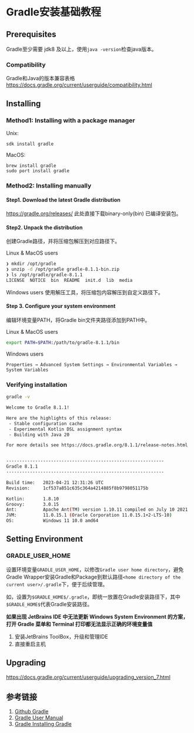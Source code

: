 # Gradle安装基础教程



## Prerequisites

Gradle至少需要 jdk8 及以上，使用`java -version`检查java版本。

### Compatibility

Gradle和Java的版本兼容表格
https://docs.gradle.org/current/userguide/compatibility.html


## Installing

### Method1: Installing with a package manager

Unix: 
```
sdk install gradle
```

MacOS: 
```
brew install gradle
sudo port install gradle
```


### Method2: Installing manually

#### Step1. Download the latest Gradle distribution

https://gradle.org/releases/
此处直接下载binary-only(bin) 已编译安装包。


#### Step2. Unpack the distribution

创建Gradle路径，并将压缩包解压到对应路径下。

Linux & MacOS users
```bash
❯ mkdir /opt/gradle
❯ unzip -d /opt/gradle gradle-8.1.1-bin.zip
❯ ls /opt/gradle/gradle-8.1.1
LICENSE  NOTICE  bin  README  init.d  lib  media
```

Windows users
使用解压工具，将压缩包内容解压到自定义路径下。


#### Step 3. Configure your system environment

编辑环境变量PATH，将Gradle bin文件夹路径添加到PATH中。

Linux & MacOS users
```bash
export PATH=$PATH:/path/to/gradle-8.1.1/bin
```


Windows users
```
Properties → Advanced System Settings → Environmental Variables → System Variables
```

### Verifying installation

```bash
gradle -v
```

```bash
Welcome to Gradle 8.1.1!

Here are the highlights of this release:
 - Stable configuration cache
 - Experimental Kotlin DSL assignment syntax
 - Building with Java 20

For more details see https://docs.gradle.org/8.1.1/release-notes.html


------------------------------------------------------------
Gradle 8.1.1
------------------------------------------------------------

Build time:   2023-04-21 12:31:26 UTC
Revision:     1cf537a851c635c364a4214885f8b9798051175b

Kotlin:       1.8.10
Groovy:       3.0.15
Ant:          Apache Ant(TM) version 1.10.11 compiled on July 10 2021
JVM:          11.0.15.1 (Oracle Corporation 11.0.15.1+2-LTS-10)
OS:           Windows 11 10.0 amd64
```


## Setting Environment

### GRADLE_USER_HOME

设置环境变量`GRADLE_USER_HOME`，以修改`Gradle user home directory`，避免Gradle Wrapper安装Gradle和Package到默认路径`<home directory of the current user>/.gradle`下，便于后续管理。

如，设置为`$GRADLE_HOME$/.gradle`，即统一放置在Gradle安装路径下，其中`$GRADLE_HOME$`代表Gradle安装路径。

**如果出现 JetBrains IDE 中无法更新 Windows System Environment 的方案，打开 Gradle 菜单和 Terminal 打印都无法显示正确的环境变量值**

1. 安装JetBrains ToolBox，升级和管理IDE
2. 直接重启主机

## Upgrading

https://docs.gradle.org/current/userguide/upgrading_version_7.html


## 参考链接
1. [Github Gradle](https://github.com/gradle/gradle)
2. [Gradle User Manual](https://docs.gradle.org/current/userguide/userguide.html)
3. [Gradle Installing Gradle](https://docs.gradle.org/current/userguide/installation.html)